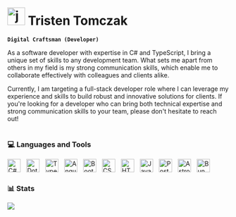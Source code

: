# <img alt="jojo" width="40px" src="https://media0.giphy.com/media/v1.Y2lkPTc5MGI3NjExNTc4M2YyM2UwNDRmODQzMDZlOTQwZjNmZTcyZjk5YzdmZmY0MmE4YSZjdD1z/rtRflhLVzbNWU/giphy.gif"/> Tristen Tomczak

**`Digital Craftsman (Developer)`**

As a software developer with expertise in C# and TypeScript, I bring a unique set of skills to any development team. What sets me apart from others in my field is my strong communication skills, which enable me to collaborate effectively with colleagues and clients alike.

Currently, I am targeting a full-stack developer role where I can leverage my experience and skills to build robust and innovative solutions for clients. If you're looking for a developer who can bring both technical expertise and strong communication skills to your team, please don't hesitate to reach out!

#

### :computer: Languages and Tools

<img align="left" alt="C#" width="30px" style="padding-right:10px;" src="https://cdn.jsdelivr.net/gh/devicons/devicon/icons/csharp/csharp-plain.svg"/>
<img align="left" alt="DotNetCore" width="30px" style="padding-right:10px;" src="https://cdn.jsdelivr.net/gh/devicons/devicon/icons/dotnetcore/dotnetcore-original.svg"/>
<img align="left" alt="TypeScript" width="30px" style="padding-right:10px;" src="https://cdn.jsdelivr.net/gh/devicons/devicon/icons/typescript/typescript-plain.svg"/>
<img align="left" alt="Angular" width="30px" style="padding-right:10px;" src="https://cdn.jsdelivr.net/gh/devicons/devicon/icons/angularjs/angularjs-plain.svg"/>
<img align="left" alt="Bootstrap" width="30px" style="padding-right:10px;" src="https://cdn.jsdelivr.net/gh/devicons/devicon/icons/bootstrap/bootstrap-plain.svg"/>
<img align="left" alt="CSS" width="30px" style="padding-right:10px;" src="https://cdn.jsdelivr.net/gh/devicons/devicon/icons/css3/css3-plain.svg"/>
<img align="left" alt="HTML" width="30px" style="padding-right:10px;" src="https://cdn.jsdelivr.net/gh/devicons/devicon/icons/html5/html5-plain.svg"/>
<img align="left" alt="JavaScript" width="30px" style="padding-right:10px;" src="https://cdn.jsdelivr.net/gh/devicons/devicon/icons/javascript/javascript-plain.svg"/>
<img align="left" alt="PostGres" width="30px" style="padding-right:10px;" src="https://cdn.jsdelivr.net/gh/devicons/devicon/icons/postgresql/postgresql-plain.svg"/>
<img align="left" alt="Astro" width="30px" style="padding-right:10px;" src="https://www.svgrepo.com/show/373446/astro.svg"/>
<img align="left" alt="Bun" width="30px" style="padding-right:10px;" src="https://user-images.githubusercontent.com/709451/182802334-d9c42afe-f35d-4a7b-86ea-9985f73f20c3.png"/>

<br />

#

### :bar_chart: Stats

<img src="https://github-readme-stats.vercel.app/api?username=ttomczak3&show_icons=true&theme=tokyonight"/>
